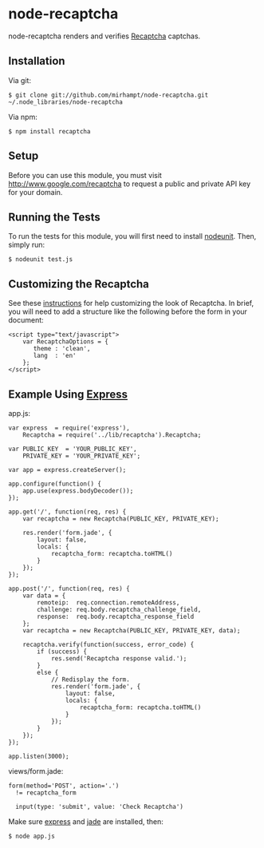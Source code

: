 # node-recaptcha

node-recaptcha renders and verifies [Recaptcha](http://www.google.com/recaptcha) captchas.

## Installation

Via git:

    $ git clone git://github.com/mirhampt/node-recaptcha.git ~/.node_libraries/node-recaptcha

Via npm:

    $ npm install recaptcha

## Setup

Before you can use this module, you must visit http://www.google.com/recaptcha
to request a public and private API key for your domain.

## Running the Tests

To run the tests for this module, you will first need to install
[nodeunit](http://github.com/caolan/nodeunit).  Then, simply run:

    $ nodeunit test.js

## Customizing the Recaptcha

See these [instructions](http://code.google.com/apis/recaptcha/docs/customization.html)
for help customizing the look of Recaptcha.  In brief, you will need to add a
structure like the following before the form in your document:

    <script type="text/javascript">
        var RecaptchaOptions = {
           theme : 'clean',
           lang  : 'en'
        };
    </script>

## Example Using [Express](http://www.expressjs.com)

app.js:

    var express  = require('express'),
        Recaptcha = require('../lib/recaptcha').Recaptcha;

    var PUBLIC_KEY  = 'YOUR_PUBLIC_KEY',
        PRIVATE_KEY = 'YOUR_PRIVATE_KEY';

    var app = express.createServer();

    app.configure(function() {
        app.use(express.bodyDecoder());
    });

    app.get('/', function(req, res) {
        var recaptcha = new Recaptcha(PUBLIC_KEY, PRIVATE_KEY);

        res.render('form.jade', {
            layout: false,
            locals: {
                recaptcha_form: recaptcha.toHTML()
            }
        });
    });

    app.post('/', function(req, res) {
        var data = {
            remoteip:  req.connection.remoteAddress,
            challenge: req.body.recaptcha_challenge_field,
            response:  req.body.recaptcha_response_field
        };
        var recaptcha = new Recaptcha(PUBLIC_KEY, PRIVATE_KEY, data);

        recaptcha.verify(function(success, error_code) {
            if (success) {
                res.send('Recaptcha response valid.');
            }
            else {
                // Redisplay the form.
                res.render('form.jade', {
                    layout: false,
                    locals: {
                        recaptcha_form: recaptcha.toHTML()
                    }
                });
            }
        });
    });

    app.listen(3000);

views/form.jade:

    form(method='POST', action='.')
      != recaptcha_form

      input(type: 'submit', value: 'Check Recaptcha')

Make sure [express](http://www.expressjs.com) and [jade](http://jade-lang.com)
are installed, then:

    $ node app.js
